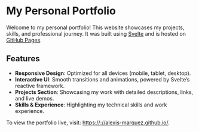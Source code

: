 # My Personal Portfolio

Welcome to my personal portfolio! This website showcases my projects, skills, and professional journey. It was built using [Svelte](https://svelte.dev) and is hosted on [GitHub Pages](https://pages.github.com/).

## Features
- **Responsive Design**: Optimized for all devices (mobile, tablet, desktop).
- **Interactive UI**: Smooth transitions and animations, powered by Svelte’s reactive framework.
- **Projects Section**: Showcasing my work with detailed descriptions, links, and live demos.
- **Skills & Experience**: Highlighting my technical skills and work experience.

To view the portfolio live, visit: [https://://alexis-marquez.github.io/](https://alexis-marquez.github.io/).
